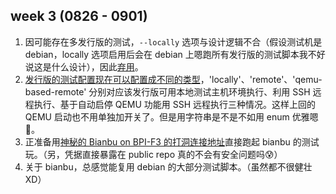 ## week 3 (0826 - 0901)

1. 因可能存在多发行版的测试，```--locally``` 选项与设计逻辑不合（假设测试机是 debian，locally 选项启用后会在 debian 上嗯跑所有发行版的测试脚本我不好说这是什么设计），因此[弃用](https://github.com/255doesnotexist/lintestor/commit/ba42ba99a9cb243c402cee01553268d7bce190e5)。
2. [发行版的测试配置现在可以配置成不同的类型](https://github.com/255doesnotexist/lintestor/commit/bb284190794def8fc6879a61a485ab2c449e7da6)，'locally'、'remote'、'qemu-based-remote' 分别对应该发行版可用本地测试主机环境执行、利用 SSH 远程执行、基于自动启停 QEMU 功能用 SSH 远程执行三种情况。这样上回的 QEMU 启动也不用单独加开关了。但是用字符串是不是不如用 enum 优雅嗯🤔。
3. 正准备用[神秘的 Bianbu on BPI-F3 的打洞连接地址](https://github.com/255doesnotexist/lintestor/commit/ff2c7f686cd17a3624105fd0fb24dc883a1ba40c)直接跑起 bianbu 的测试玩。（另，凭据直接暴露在 public repo 真的不会有安全问题吗😰）
4. 关于 bianbu，总感觉能复用 debian 的大部分测试脚本。（虽然都不很健壮 XD）